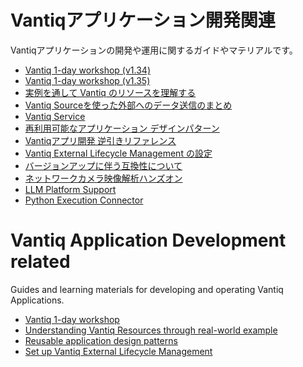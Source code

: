 # Vantiqアプリケーション開発関連

Vantiqアプリケーションの開発や運用に関するガイドやマテリアルです。

- [Vantiq 1-day workshop (v1.34)](./1-day-workshop/docs/jp/readme.md)
- [Vantiq 1-day workshop (v1.35)](./1-day-workshop-135/docs/jp/readme.md)
- [実例を通して Vantiq のリソースを理解する](./vantiq-resources-introduction/docs/jp/Vantiq_resources_introduction.md)
- [Vantiq Sourceを使った外部へのデータ送信のまとめ](./docs/jp/data_sending.md)
- [Vantiq Service](./docs/jp/vantiq-service.md)
- [再利用可能なアプリケーション デザインパターン](./docs/jp/reusable-design-patterns.md)
- [Vantiqアプリ開発 逆引きリファレンス](./docs/jp/reverse-lookup.md)
- [Vantiq External Lifecycle Management の設定](./docs/jp/Vantiq_ExtLifecycleManagement_SetupProcedure.md)
- [バージョンアップに伴う互換性について](./docs/jp/incompatibilities.md)
- [ネットワークカメラ映像解析ハンズオン](./vantiq-videostream/docs/jp/hands-on-lab.md)
- [LLM Platform Support](./docs/jp/LLM_Platform_Support.md)
- [Python Execution Connector](./docs/jp/python-execution-connector.md)

# Vantiq Application Development related

Guides and learning materials for developing and operating Vantiq Applications.

- [Vantiq 1-day workshop](./1-day-workshop/docs/eng/readme.md)
- [Understanding Vantiq Resources through real-world example](./vantiq-resources-introduction/docs/eng/Vantiq_resources_introduction.md)
- [Reusable application design patterns](./docs/eng/reusable-design-patterns.md)
- [Set up Vantiq External Lifecycle Management](./docs/eng/Vantiq_ExtLifecycleManagement_SetupProcedure.md)

